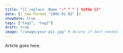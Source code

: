 ```yaml
---
title: "{{ replace .Name "-" " " | title }}"
date: {{ now.Format "2006-01-02" }}
showDate: true
tags: ["tag1", "tag2"]
draft: true
image: "/image/your-pic.jpg" # delete if dont needed
---
```


Article goes here.